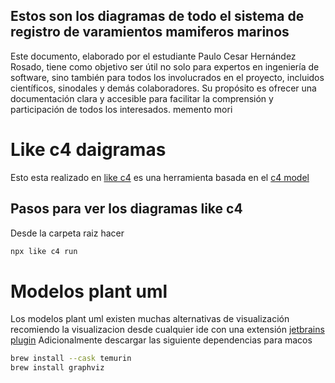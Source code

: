 ## Estos son los diagramas de todo el sistema de registro de varamientos mamiferos marinos
Este documento, elaborado por el estudiante Paulo Cesar Hernández Rosado, tiene como objetivo ser útil no solo para expertos en ingeniería de software, sino también para todos los involucrados en el proyecto, incluidos científicos, sinodales y demás colaboradores. Su propósito es ofrecer una documentación clara y accesible para facilitar la comprensión y participación de todos los interesados.
memento mori

# Like c4 daigramas
Esto esta realizado en [like c4](https://likec4.dev/)
es una herramienta basada en el [c4 model](https://c4model.com/)
## Pasos para ver los diagramas like c4
Desde la carpeta raiz hacer
 ````bash
 npx like c4 run
 
 ````




# Modelos plant uml
Los modelos plant uml existen muchas alternativas de visualización recomiendo 
la visualizacion desde cualquier ide con una extensión
[jetbrains plugin](https://plugins.jetbrains.com/plugin/7017-plantuml-integration)
Adicionalmente descargar las siguiente dependencias para macos

```bash
brew install --cask temurin
brew install graphviz
```